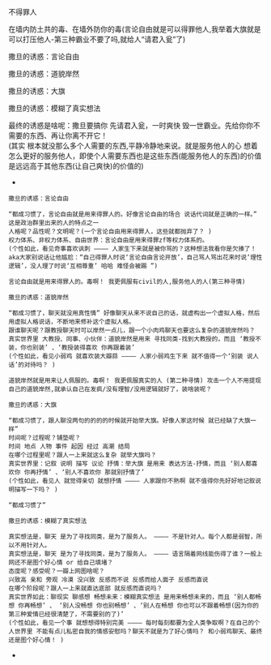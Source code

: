 
不得罪人

在墙内防土共的毒、在墙外防你的毒(言论自由就是可以得罪他人,我举着大旗就是可以打压他人-第三种霸业不要了吗,就给人“请君入瓮”了)


撒旦的诱惑：言论自由

撒旦的诱惑：道貌岸然

撒旦的诱惑：大旗

撒旦的诱惑：模糊了真实想法

最终的诱惑是啥呢：撒旦要搞你 先请君入瓮，一时爽快 毁一世霸业。先给你你不需要的东西、再让你离不开它！
<br>(其实 根本就没那么多个人需要的东西,平静冷静地来说。就是服务他人的心 想着怎么更好的服务他人，即使个人需要东西也是这些东西(能服务他人的东西)的价值是远远高于其他东西(让自己爽快)的价值的)

-
```
撒旦的诱惑：言论自由

“都成习惯了，言论自由就是用来得罪人的。好像言论自由的场合 说话代词就是正确的一样。” 这是政治群里出来的人的特点之一
人格呢？品性呢？文明呢？(一个言论自由用来得罪人，这些就都抛弃了？ )
权力体系、非权力体系、自由世界：言论自由是用来得罪zf等权力体系的。
(个性如此，看见奇事喜欢讽刺 ———— 人家生下来就是被你骂的？这种想法我看你是欠揍了！aka大家别说话让他尴尬：“自己得罪人时说‘言论自由言论开放’，自己骂人骂出花来时说‘理性逻辑’，没人理了时说‘互相尊重’ 哈哈 难怪会被踢 ”)

言论自由就是用来得罪人的。毒啊！ 我更佩服有civil的人,服务他人的人(第三种寻情)

撒旦的诱惑：道貌岸然

“都成习惯了，聊天就没用真性情” 好像聊天从来不说自己的话，就虚构出一个虚拟人格，然后用虚拟人格说话，不断地来修补这个虚拟人格。
跟谁聊天呢？跟教授聊天时可以岸然一点儿，跟一个小肉鸡聊天也要这么复杂的道貌岸然吗？
真实世界里 大教授、同事、小伙伴：道貌岸然是用来 寻找同类-找到大教授的，而且 ‘教授不装，你也别装’ 、‘教授装得喜欢 你再跟着装’
(个性如此，看见小弱鸡 就喜欢装大瓣蒜 ———— 人家小弱鸡生下来 就不值得一个‘别装 说人话’的对待吗？ )

道貌岸然就是用来让人佩服的。毒啊！ 我更佩服真实的人 (第二种寻情) 攻击一个人不用提现自己的道貌岸然,就承认自己在发疯/没有理智/没用逻辑就好了，装啥装呢？

撒旦的诱惑：大旗

“都成习惯了，跟人聊没两句的的的的时候就开始举大旗。好像人家这时候 就已经缺了大旗一样”
时间呢？过程呢？铺垫呢？
时间 地点 人物 事件 起因 经过 高潮 结局
在哪个过程里呢？跟人一上来就这么复杂 就举大旗吗？
真实世界里：记叙 说明 描写 议论 抒情：举大旗 是用来 表达方法-抒情，而且 ‘别人都喜欢你 你再抒情’ 、‘别人不喜欢你 那就别抒情了’
(个性如此，看见人 就觉得亲切 就想抒情 ———— 人家跟你不熟啊 就不值得你先好好地记叙说明描写一下吗？ )

“都成习惯了”

撒旦的诱惑：模糊了真实想法

真实想法是，聊天 是为了寻找同类，是为了服务人。 ———— 不是针对人。每个人都是弱智，所以不用针对人。
真实想法是，聊天 是为了寻找同类，是为了服务人。 ———— 语言隔着网线能伤得了谁？一般上网还不是图个好心情 or 给自己填堵？
态度呢？感受呢？一瓣上网图啥呢？
兴致高 亲和 旁观 冷漠 没兴致 反感而不说 反感而给人面子 反感而直说
在哪个阶段呢？跟人一上来就直达底部 就反感而直说吗？
真实世界如此：聊现实 聊感想 畅想未来：模糊真实想法 是用来畅想未来的，而且 ‘别人都畅想 你再畅想’ 、 ‘别人没畅想 你也别畅想’ 、‘别人在畅想 你也可以不跟着畅想(因为你的第三种爱情已经很清楚了，不需要别的了)’
(个性如此，看见一个事 就想想得特别完美 ———— 每时每刻都要为全人类争取啊？在自己的个人世界里 不能有点儿私密自我的情感安慰吗？聊天不就是为了好心情吗？ 和小弱鸡聊天、最终还是图个好心情！ )

```
-
